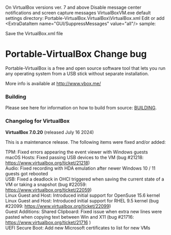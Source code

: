 On VirtualBox versions ver. 7 and above
Disable message center notifications and screen capture messages VirtualBoxVM.exe default settings directory:
Portable-VirtualBox\.VirtualBox\VirtualBox.xml
Edit or add <ExtraDataItem name=\"GUI/SuppressMessages\" value=\"all\"/> sample:

<ExtraData>

</ExtraData>
Save the VirtualBox.xml file

Portable-VirtualBox Change bug
===================

Portable-VirtualBox is a free and open source software tool that lets you run any operating system from a USB stick without separate installation.

More info is available at http://www.vbox.me/

### Building ###

Please see here for information on how to build from source: [BUILDING](BUILDING.md).

### Changelog for VirtualBox ###

<strong>VirtualBox 7.0.20</strong> (released July 16 2024)

This is a maintenance release. The following items were fixed and/or added:

TPM: Fixed errors appearing the event viewer with Windows guests<br>
macOS Hosts: Fixed passing USB devices to the VM (bug #21218: https://www.virtualbox.org/ticket/21218)<br>
Audio: Fixed recording with HDA emulation after newer Windows 10 / 11 guests got rebooted<br>
USB: Fixed a deadlock in OHCI triggered when saving the current state of a VM or taking a snapshot (bug #22059: https://www.virtualbox.org/ticket/22059)<br>
Linux Guest and Host: Introduced initial support for OpenSuse 15.6 kernel<br>
Linux Guest and Host: Introduced initial support for RHEL 9.5 kernel (bug #22099: https://www.virtualbox.org/ticket/22099)<br>
Guest Additions: Shared Clipboard: Fixed issue when extra new lines were pasted when copying text between Win and X11 (bug #21716: https://www.virtualbox.org/ticket/21716 )<br>
UEFI Secure Boot: Add new Microsoft certificates to list for new VMs
